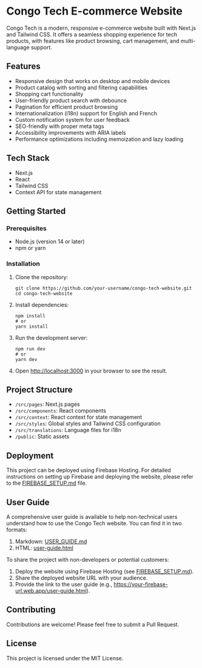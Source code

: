 # Congo Tech E-commerce Website

Congo Tech is a modern, responsive e-commerce website built with Next.js and Tailwind CSS. It offers a seamless shopping experience for tech products, with features like product browsing, cart management, and multi-language support.

## Features

- Responsive design that works on desktop and mobile devices
- Product catalog with sorting and filtering capabilities
- Shopping cart functionality
- User-friendly product search with debounce
- Pagination for efficient product browsing
- Internationalization (i18n) support for English and French
- Custom notification system for user feedback
- SEO-friendly with proper meta tags
- Accessibility improvements with ARIA labels
- Performance optimizations including memoization and lazy loading

## Tech Stack

- Next.js
- React
- Tailwind CSS
- Context API for state management

## Getting Started

### Prerequisites

- Node.js (version 14 or later)
- npm or yarn

### Installation

1. Clone the repository:
   ```
   git clone https://github.com/your-username/congo-tech-website.git
   cd congo-tech-website
   ```

2. Install dependencies:
   ```
   npm install
   # or
   yarn install
   ```

3. Run the development server:
   ```
   npm run dev
   # or
   yarn dev
   ```

4. Open [http://localhost:3000](http://localhost:3000) in your browser to see the result.

## Project Structure

- `/src/pages`: Next.js pages
- `/src/components`: React components
- `/src/context`: React context for state management
- `/src/styles`: Global styles and Tailwind CSS configuration
- `/src/translations`: Language files for i18n
- `/public`: Static assets

## Deployment

This project can be deployed using Firebase Hosting. For detailed instructions on setting up Firebase and deploying the website, please refer to the [FIREBASE_SETUP.md](./FIREBASE_SETUP.md) file.

## User Guide

A comprehensive user guide is available to help non-technical users understand how to use the Congo Tech website. You can find it in two formats:

1. Markdown: [USER_GUIDE.md](./USER_GUIDE.md)
2. HTML: [user-guide.html](./public/user-guide.html)

To share the project with non-developers or potential customers:

1. Deploy the website using Firebase Hosting (see [FIREBASE_SETUP.md](./FIREBASE_SETUP.md)).
2. Share the deployed website URL with your audience.
3. Provide the link to the user guide (e.g., https://your-firebase-url.web.app/user-guide.html).

## Contributing

Contributions are welcome! Please feel free to submit a Pull Request.

## License

This project is licensed under the MIT License.
